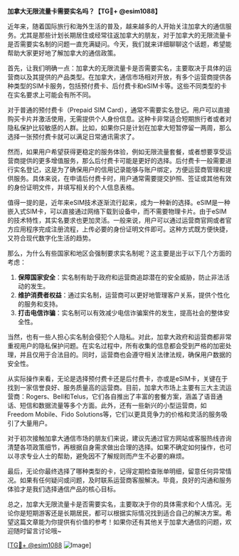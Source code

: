 **加拿大无限流量卡需要实名吗？【TG💪+ @esim1088】**

近年来，随着国际旅行和海外生活的普及，越来越多的人开始关注加拿大的通信服务。尤其是那些计划长期居住或经常往返加拿大的朋友，对于加拿大的无限流量卡是否需要实名制的问题一直充满疑问。今天，我们就来详细聊聊这个话题，希望能帮助大家更好地了解加拿大的通信政策。

首先，让我们明确一点：加拿大的无限流量卡是否需要实名，主要取决于具体的运营商以及其提供的产品类型。在加拿大，通信市场相对开放，有多个运营商提供各种类型的SIM卡服务，包括预付费卡、后付费卡和eSIM卡等。这些不同类型的卡在实名要求上可能会有所不同。

对于普通的预付费卡（Prepaid SIM Card），通常不需要实名登记。用户可以直接购买卡片并激活使用，无需提供个人身份信息。这种卡非常适合短期旅行者或者对隐私保护比较敏感的人群。比如，如果你只是计划在加拿大短暂停留一两周，那么选择一张预付费卡就可以满足日常通讯需求了。

然而，如果用户希望获得更稳定的服务体验，例如无限流量套餐，或者想要享受运营商提供的更多增值服务，那么后付费卡可能是更好的选择。后付费卡一般需要进行实名登记，这是为了确保用户的信用记录能够与账户绑定，方便运营商管理和提供服务。具体来说，在申请后付费卡时，用户通常需要提交护照、签证或其他有效的身份证明文件，并填写相关的个人信息表格。

值得一提的是，近年来eSIM技术逐渐流行起来，成为一种新的选择。eSIM是一种嵌入式SIM卡，可以直接通过网络下载到设备中，而不需要物理卡片。由于eSIM的技术特性，其实名要求也更加灵活。一般来说，用户可以通过运营商官网或者官方应用程序完成注册流程，上传必要的身份证明文件即可。这种方式既方便快捷，又符合现代数字化生活的趋势。

那么，为什么有些国家和地区会强制要求实名制呢？这主要是出于以下几个方面的考虑：

1. **保障国家安全**：实名制有助于政府和运营商追踪潜在的安全威胁，防止非法活动的发生。
2. **维护消费者权益**：通过实名制，运营商可以更好地管理客户关系，提供个性化的服务和支持。
3. **打击电信诈骗**：实名制可以有效减少电信诈骗案件的发生，提高社会的整体安全性。

当然，也有一些人担心实名制会侵犯个人隐私。对此，加拿大政府和运营商都非常重视用户的隐私保护问题。在实名过程中，所有收集的信息都会受到严格的加密处理，并且仅用于合法目的。同时，运营商也会遵守相关法律法规，确保用户数据的安全性。

从实际操作来看，无论是选择预付费卡还是后付费卡，亦或是eSIM卡，关键在于找到一家信誉良好、服务质量高的运营商。目前，加拿大市场上主要有三大主流运营商：Rogers、Bell和Telus，它们各自推出了丰富的套餐方案，涵盖了语音通话、短信和数据流量等多个方面。此外，还有一些新兴的小型运营商，如Freedom Mobile、Fido Solutions等，它们以更具竞争力的价格和灵活的服务吸引了大量用户。

对于初次接触加拿大通信市场的朋友们来说，建议先通过官方网站或客服热线咨询清楚各项政策细节，再根据自身需求做出合理的选择。如果不确定如何操作，也可以寻求专业人士的帮助，避免因不了解规则而产生不必要的麻烦。

最后，无论你最终选择了哪种类型的卡，记得定期检查账单明细，留意任何异常情况。如果有任何疑问或问题，及时联系运营商客服解决。毕竟，良好的沟通和服务体验才是我们选择通信产品的核心目标。

总之，加拿大无限流量卡是否需要实名，主要取决于你的具体需求和个人情况。无论你是短期游客还是长期居民，都可以根据实际情况找到适合自己的解决方案。希望这篇文章能为你提供有价值的参考！如果你还有其他关于加拿大通信的问题，欢迎随时留言讨论哦~

[[TG💪+ @esim1088](https://t.me/s/esim1088) ![Image](https://i.postimg.cc/4NQfJmqS/Snipaste-2025-05-13-00-14-12.png)]
